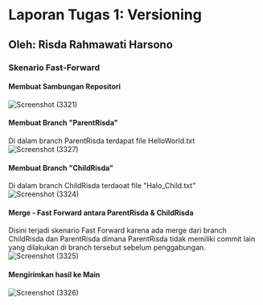# Laporan Tugas 1: Versioning

## Oleh: Risda Rahmawati Harsono

### Skenario Fast-Forward

#### Membuat Sambungan Repositori
![Screenshot (3321)](https://github.com/user-attachments/assets/24eef52e-89f2-4703-b4a2-2a0b5bde897d)

#### Membuat Branch "ParentRisda" 
Di dalam branch ParentRisda terdapat file HelloWorld.txt
![Screenshot (3327)](https://github.com/user-attachments/assets/aacc0308-6240-4f13-9821-fec2e3872fcd)

#### Membuat Branch "ChildRisda"
Di dalam branch ChildRisda terdaoat file "Halo_Child.txt"
![Screenshot (3324)](https://github.com/user-attachments/assets/6dddcd63-91a6-403f-9aed-9ce10ebe72da)

#### Merge - Fast Forward antara ParentRisda & ChildRisda
Disini terjadi skenario Fast Forward karena ada merge dari branch ChildRisda dan ParentRisda dimana ParentRisda tidak memiliki commit lain yang dilakukan di branch tersebut sebelum penggabungan.
![Screenshot (3325)](https://github.com/user-attachments/assets/f599cf63-3ae8-436c-a248-6e34123d86e1)

#### Mengirimkan hasil ke Main
![Screenshot (3326)](https://github.com/user-attachments/assets/405eaa48-ac61-43f6-9c88-c5d34bfeabb2)

